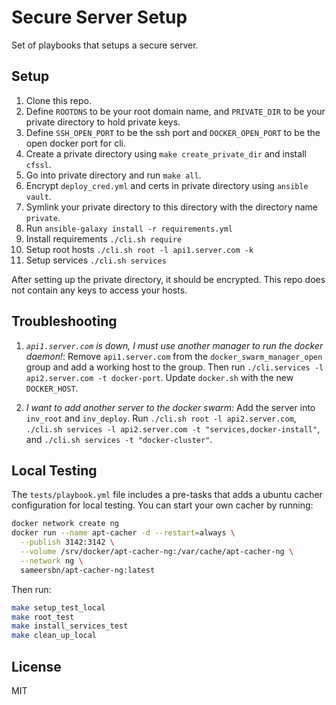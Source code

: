 # Secure Server Setup

Set of playbooks that setups a secure server.

## Setup

1. Clone this repo.
1. Define `ROOTDNS` to be your root domain name, and `PRIVATE_DIR` to be your private directory to hold private keys.
1. Define `SSH_OPEN_PORT` to be the ssh port and `DOCKER_OPEN_PORT` to be the open docker port for cli.
1. Create a private directory using `make create_private_dir` and install `cfssl`.
1. Go into private directory and run `make all`.
1. Encrypt `deploy_cred.yml` and certs in private directory using `ansible vault`.
1. Symlink your private directory to this directory with the directory name `private`.
1. Run `ansible-galaxy install -r requirements.yml`
1. Install requirements `./cli.sh require`
1. Setup root hosts `./cli.sh root -l api1.server.com -k`
1. Setup services `./cli.sh services`

After setting up the private directory, it should be encrypted. This repo does not contain any keys to access your hosts.

## Troubleshooting

1. *`api1.server.com` is down, I must use another manager to run the docker daemon!*: Remove `api1.server.com` from the `docker_swarm_manager_open` group and add a working host to the group. Then run `./cli.services -l api2.server.com -t docker-port`. Update `docker.sh` with the new `DOCKER_HOST`.

2. *I want to add another server to the docker swarm*: Add the server into `inv_root` and `inv_deploy`. Run `./cli.sh root -l api2.server.com`, `./cli.sh services -l api2.server.com -t "services,docker-install"`, and `./cli.sh services -t "docker-cluster"`.

## Local Testing

The `tests/playbook.yml` file includes a pre-tasks that adds a ubuntu cacher configuration for local testing. You can start your own cacher by running:

```bash
docker network create ng
docker run --name apt-cacher -d --restart=always \
  --publish 3142:3142 \
  --volume /srv/docker/apt-cacher-ng:/var/cache/apt-cacher-ng \
  --network ng \
  sameersbn/apt-cacher-ng:latest
```

Then run:

```bash
make setup_test_local
make root_test
make install_services_test
make clean_up_local
```

## License

MIT